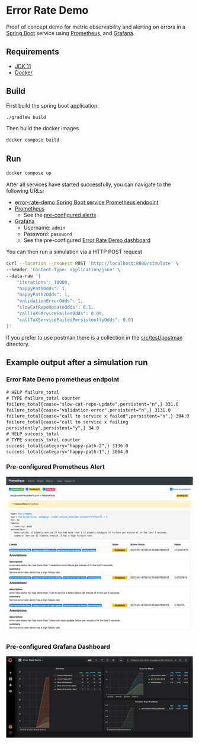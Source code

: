 # Error Rate Demo

Proof of concept demo for metric observability and alerting on errors in a
[Spring Boot](https://spring.io/projects/spring-boot) service using
[Prometheus](https://prometheus.io), and [Grafana](https://grafana.com/).

## Requirements

- [JDK 11](https://docs.oracle.com/en/java/javase/11/)
- [Docker](https://www.docker.com/)

## Build

First build the spring boot application.

```bash
./gradlew build
```

Then build the docker images

```bash
docker compose build
```

## Run

```bash
docker compose up
```

After all services have started successfully, you can navigate to the following
URLs:

- [error-rate-demo Spring Boot service Prometheus endpoint](http://localhost:8080/actuator/prometheus)
- [Prometheus](http://localhost:9090/)
  - See the [pre-configured alerts](monitoring/prometheus/alerts.yml)
- [Grafana](http://localhost:3000/)
  - Username: `admin`
  - Password: `password`
  - See the pre-configured [Error Rate Demo dashboard](./monitoring/grafana/provisioning/dashboards/error-rate-demo.dashboard.json)

You can then run a simulation via a HTTP POST request

```bash
curl --location --request POST 'http://localhost:8080/simulate' \
--header 'Content-Type: application/json' \
--data-raw '{
    "iterations": 10000,
    "happyPathOdds": 1,
    "happyPath2Odds": 1,
    "validationErrorOdds": 1,
    "slowCatRepoUpdateOdds": 0.1,
    "callToXServiceFailedOdds": 0.09,
    "callToXServiceFailedPersistentlyOdds": 0.01
}'
```

If you prefer to use postman there is a collection in the [src/test/postman](./src/test/postman) directory.

## Example output after a simulation run

### Error Rate Demo prometheus endpoint

```plain
# HELP failure_total  
# TYPE failure_total counter
failure_total{cause="slow-cat-repo-update",persistent="n",} 331.0
failure_total{cause="validation-error",persistent="n",} 3131.0
failure_total{cause="call to service x failed",persistent="n",} 304.0
failure_total{cause="call to service x failing persistently",persistent="y",} 34.0
# HELP success_total  
# TYPE success_total counter
success_total{category="happy-path-2",} 3136.0
success_total{category="happy-path-1",} 3064.0
```

### Pre-configured Prometheus Alert

![Prometheus Alert](./docs/img/prometheus-alert.png)

### Pre-configured Grafana Dashboard

![Grafana Dashboard](./docs/img/error-rate-dashboard.png)
